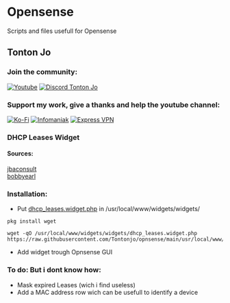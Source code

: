 #  Opensense
Scripts and files usefull for Opensense

## Tonton Jo  
### Join the community:
[![Youtube](https://badgen.net/badge/Youtube/Subscribe)](http://youtube.com/channel/UCnED3K6K5FDUp-x_8rwpsZw?sub_confirmation=1)
[![Discord Tonton Jo](https://badgen.net/discord/members/h6UcpwfGuJ?label=Discord%20Tonton%20Jo%20&icon=discord)](https://discord.gg/h6UcpwfGuJ)
### Support my work, give a thanks and help the youtube channel:
[![Ko-Fi](https://badgen.net/badge/Buy%20me%20a%20Coffee/Link?icon=buymeacoffee)](https://ko-fi.com/tontonjo)
[![Infomaniak](https://badgen.net/badge/Infomaniak/Affiliated%20link?icon=K)](https://www.infomaniak.com/goto/fr/home?utm_term=6151f412daf35)
[![Express VPN](https://badgen.net/badge/Express%20VPN/Affiliated%20link?icon=K)](https://www.xvuslink.com/?a_fid=TontonJo)  

### DHCP Leases Widget  
#### Sources:  
[jbaconsult](https://github.com/jbaconsult/opnsense_stuff/blob/main/dhcp_leases.widget.php)  
[bobbyearl](https://github.com/bobbyearl/pfSense-DHCP-leases-widget/blob/master/DHCP_leases.widget.php)  
### Installation:
- Put [dhcp_leases.widget.php](https://github.com/Tontonjo/opnsense/blob/main/usr/local/www/widgets/widgets/dhcp_leases.widget.php) in /usr/local/www/widgets/widgets/
```shell
pkg install wget
```
```shell
wget -qO /usr/local/www/widgets/widgets/dhcp_leases.widget.php https://raw.githubusercontent.com/Tontonjo/opnsense/main/usr/local/www/widgets/widgets/dhcp_leases.widget.php
```
- Add widget trough Opnsense GUI

### To do: But i dont know how:
- Mask expired Leases (wich i find useless)
- Add a MAC address row wich can be usefull to identify a device
